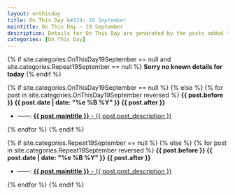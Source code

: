 ```yaml
---
layout: onthisday
title: On This Day &#124; 19 September
maintitle: On This Day — 19 September
description: Details for On This Day are genarated by the posts added to the website so the content is subject to changes/updates over time.
categories: [On This Day]
---
```


{% if site.categories.OnThisDay19September == null and site.categories.Repeat19September == null %}
<strong>Sorry no known details for today</strong>
{% endif %}

{% if site.categories.OnThisDay19September == null %}
{% else %}
{% for post in site.categories.OnThisDay19September reversed %}
<strong>{{ post.before }} {{ post.date | date: "%e %B %Y" }} {{ post.after }}</strong>
<ul>
<li> ——: <a href="{{ post.url }}"><strong>{{ post.maintitle }}</strong> - {{ post.post_description }}</a></li>
</ul>
{% endfor %}
{% endif %}

{% if site.categories.Repeat19September == null %}
{% else %}
{% for post in site.categories.Repeat19September reversed %}
<strong>{{ post.before }} {{ post.date | date: "%e %B %Y" }} {{ post.after }}</strong>
<ul>
<li> ——: <a href="{{ post.url }}"><strong>{{ post.maintitle }}</strong> - {{ post.post_description }}</a></li>
</ul>
{% endfor %}
{% endif %}
